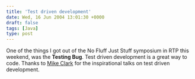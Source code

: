 ```yaml
---
title: 'Test driven development'
date: Wed, 16 Jun 2004 13:01:30 +0000
draft: false
tags: [Java]
type: post
---
```


One of the things I got out of the No Fluff Just Stuff symposium in RTP this weekend, was the **Testing Bug**. Test driven development is a great way to code. Thanks to [Mike Clark](http://www.clarkware.com/cgi/blosxom) for the inspirational talks on test driven development.
